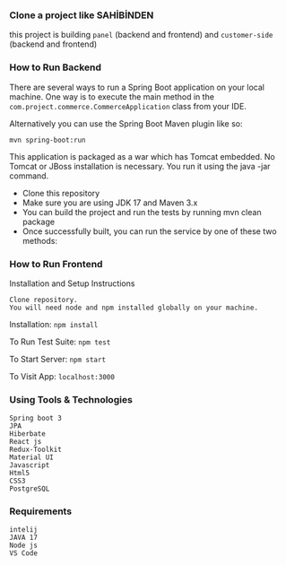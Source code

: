 ### Clone a project like SAHİBİNDEN

this project is building `panel` (backend and frontend) and `customer-side` (backend and frontend) 

### How to Run Backend
There are several ways to run a Spring Boot application on your local machine. 
One way is to execute the main method in the `com.project.commerce.CommerceApplication` class from your IDE.

Alternatively you can use the Spring Boot Maven plugin like so:
```
mvn spring-boot:run
```
This application is packaged as a war which has Tomcat embedded. No Tomcat or JBoss installation is necessary. You run it using the java -jar command.

- Clone this repository
- Make sure you are using JDK 17 and Maven 3.x
- You can build the project and run the tests by running mvn clean package
- Once successfully built, you can run the service by one of these two methods:


### How to Run Frontend
Installation and Setup Instructions
```
Clone repository.
You will need node and npm installed globally on your machine.
```
Installation:         `npm install`

To Run Test Suite:    `npm test`

To Start Server:      `npm start`

To Visit App:         `localhost:3000`


### Using Tools & Technologies
```
Spring boot 3
JPA
Hiberbate
React js
Redux-Toolkit
Material UI
Javascript
Html5
CSS3
PostgreSQL
```

### Requirements
```
intelij
JAVA 17
Node js
VS Code

```
